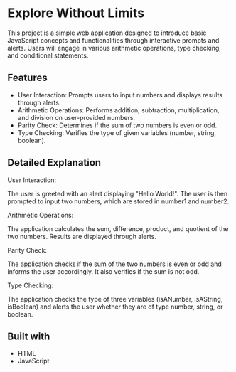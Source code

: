 # Explore Without Limits

This project is a simple web application designed to introduce basic JavaScript concepts and functionalities through interactive prompts and alerts. Users will engage in various arithmetic operations, type checking, and conditional statements.

## Features
- User Interaction: Prompts users to input numbers and displays results through alerts.
- Arithmetic Operations: Performs addition, subtraction, multiplication, and division on user-provided numbers.
- Parity Check: Determines if the sum of two numbers is even or odd.
- Type Checking: Verifies the type of given variables (number, string, boolean).

## Detailed Explanation
User Interaction:

The user is greeted with an alert displaying "Hello World!".
The user is then prompted to input two numbers, which are stored in number1 and number2.

Arithmetic Operations:

The application calculates the sum, difference, product, and quotient of the two numbers.
Results are displayed through alerts.

Parity Check:

The application checks if the sum of the two numbers is even or odd and informs the user accordingly.
It also verifies if the sum is not odd.

Type Checking:

The application checks the type of three variables (isANumber, isAString, isBoolean) and alerts the user whether they are of type number, string, or boolean.

## Built with

- HTML
- JavaScript
